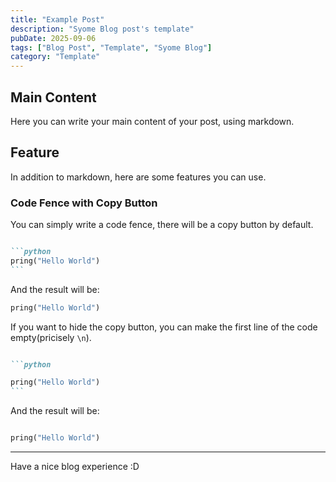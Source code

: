 ```yaml
---
title: "Example Post"
description: "Syome Blog post's template"
pubDate: 2025-09-06
tags: ["Blog Post", "Template", "Syome Blog"]
category: "Template"
---
```


## Main Content
Here you can write your main content of your post, using markdown.

## Feature
In addition to markdown, here are some features you can use.

### Code Fence with Copy Button
You can simply write a code fence, there will be a copy button by default.

````markdown

```python
pring("Hello World")
```
````

And the result will be:

```python
pring("Hello World")
```

If you want to hide the copy button, you can make the first line of the code empty(pricisely `\n`).

````markdown

```python

pring("Hello World")
```
````

And the result will be:

```python

pring("Hello World")
```

---

Have a nice blog experience :D